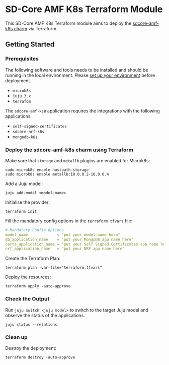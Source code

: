 # SD-Core AMF K8s Terraform Module

This SD-Core AMF K8s Terraform module aims to deploy the [sdcore-amf-k8s charm](https://charmhub.io/sdcore-amf-k8s) via Terraform.

## Getting Started

### Prerequisites

The following software and tools needs to be installed and should be running in the local environment. Please [set up your environment](https://discourse.charmhub.io/t/set-up-your-development-environment-with-microk8s-for-juju-terraform-provider/13109) before deployment.

- `microk8s`
- `juju 3.x`
- `terrafom`

The `sdcore-amf-ks8` application requires the integrations with the following applications.

- `self-signed-certificates`
- `sdcore-nrf-k8s`
- `mongodb-k8s`

### Deploy the sdcore-amf-k8s charm using Terraform

Make sure that `storage` and `metallb` plugins are enabled for Microk8s:

```console
sudo microk8s enable hostpath-storage
sudo microk8s enable metallb:10.0.0.2-10.0.0.4
```

Add a Juju model:

```console
juju add-model <model-name>
```

Initialise the provider:

```console
terraform init
```

Fill the mandatory config options in the `terraform.tfvars` file:

```yaml
# Mandatory Config Options
model_name             = "put your model-name here"
db_application_name    = "put your MongoDB app name here"
certs_application_name = "put your Self Signed Certificates app name here"
nrf_application_name   = "put your NRF app name here"
```

Create the Terraform Plan:

```console
terraform plan -var-file="terraform.tfvars" 
```

Deploy the resources:

```console
terraform apply -auto-approve 
```

### Check the Output

Run `juju switch <juju model>` to switch to the target Juju model and observe the status of the applications.

```console
juju status --relations
```

### Clean up

Destroy the deployment:

```console
terraform destroy -auto-approve
```
